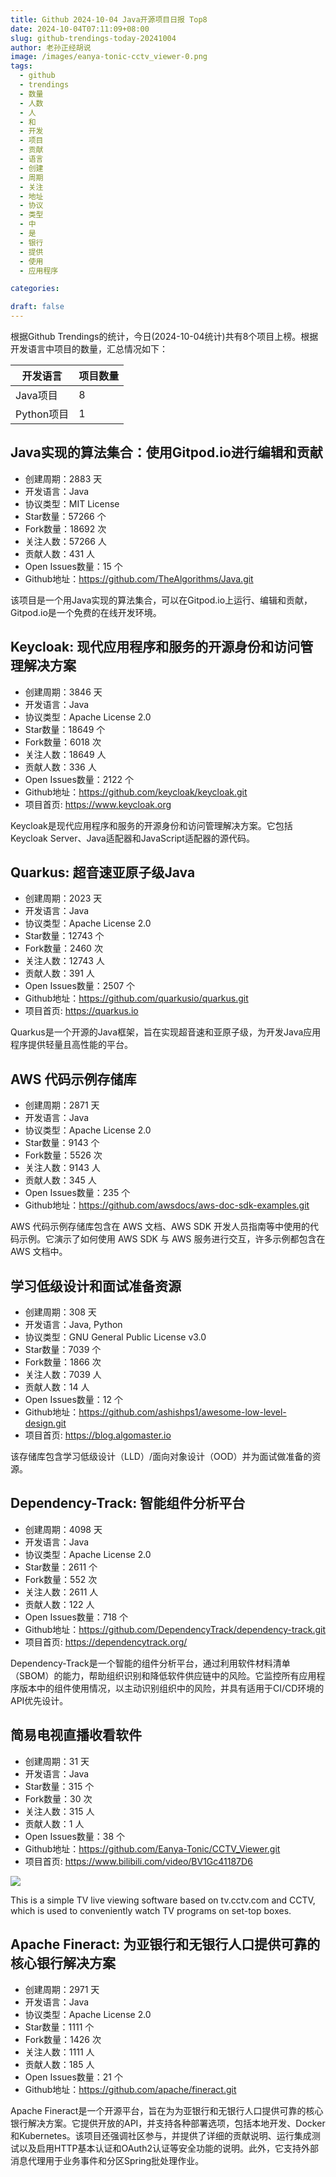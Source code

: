 ```yaml
---
title: Github 2024-10-04 Java开源项目日报 Top8
date: 2024-10-04T07:11:09+08:00
slug: github-trendings-today-20241004
author: 老孙正经胡说
image: /images/eanya-tonic-cctv_viewer-0.png
tags:
  - github
  - trendings
  - 数量
  - 人数
  - 人
  - 和
  - 开发
  - 项目
  - 贡献
  - 语言
  - 创建
  - 周期
  - 关注
  - 地址
  - 协议
  - 类型
  - 中
  - 是
  - 银行
  - 提供
  - 使用
  - 应用程序

categories:

draft: false
---
```



根据Github Trendings的统计，今日(2024-10-04统计)共有8个项目上榜。根据开发语言中项目的数量，汇总情况如下：

| 开发语言 | 项目数量 |
|  ----  | ----  |
| Java项目 | 8 |
| Python项目 | 1 |

## Java实现的算法集合：使用Gitpod.io进行编辑和贡献

* 创建周期：2883 天
* 开发语言：Java
* 协议类型：MIT License
* Star数量：57266 个
* Fork数量：18692 次
* 关注人数：57266 人
* 贡献人数：431 人
* Open Issues数量：15 个
* Github地址：https://github.com/TheAlgorithms/Java.git


该项目是一个用Java实现的算法集合，可以在Gitpod.io上运行、编辑和贡献，Gitpod.io是一个免费的在线开发环境。

## Keycloak: 现代应用程序和服务的开源身份和访问管理解决方案

* 创建周期：3846 天
* 开发语言：Java
* 协议类型：Apache License 2.0
* Star数量：18649 个
* Fork数量：6018 次
* 关注人数：18649 人
* 贡献人数：336 人
* Open Issues数量：2122 个
* Github地址：https://github.com/keycloak/keycloak.git
* 项目首页: https://www.keycloak.org


Keycloak是现代应用程序和服务的开源身份和访问管理解决方案。它包括Keycloak Server、Java适配器和JavaScript适配器的源代码。

## Quarkus: 超音速亚原子级Java

* 创建周期：2023 天
* 开发语言：Java
* 协议类型：Apache License 2.0
* Star数量：12743 个
* Fork数量：2460 次
* 关注人数：12743 人
* 贡献人数：391 人
* Open Issues数量：2507 个
* Github地址：https://github.com/quarkusio/quarkus.git
* 项目首页: https://quarkus.io


Quarkus是一个开源的Java框架，旨在实现超音速和亚原子级，为开发Java应用程序提供轻量且高性能的平台。

## AWS 代码示例存储库

* 创建周期：2871 天
* 开发语言：Java
* 协议类型：Apache License 2.0
* Star数量：9143 个
* Fork数量：5526 次
* 关注人数：9143 人
* 贡献人数：345 人
* Open Issues数量：235 个
* Github地址：https://github.com/awsdocs/aws-doc-sdk-examples.git


AWS 代码示例存储库包含在 AWS 文档、AWS SDK 开发人员指南等中使用的代码示例。它演示了如何使用 AWS SDK 与 AWS 服务进行交互，许多示例都包含在 AWS 文档中。

## 学习低级设计和面试准备资源

* 创建周期：308 天
* 开发语言：Java, Python
* 协议类型：GNU General Public License v3.0
* Star数量：7039 个
* Fork数量：1866 次
* 关注人数：7039 人
* 贡献人数：14 人
* Open Issues数量：12 个
* Github地址：https://github.com/ashishps1/awesome-low-level-design.git
* 项目首页: https://blog.algomaster.io


该存储库包含学习低级设计（LLD）/面向对象设计（OOD）并为面试做准备的资源。

## Dependency-Track: 智能组件分析平台

* 创建周期：4098 天
* 开发语言：Java
* 协议类型：Apache License 2.0
* Star数量：2611 个
* Fork数量：552 次
* 关注人数：2611 人
* 贡献人数：122 人
* Open Issues数量：718 个
* Github地址：https://github.com/DependencyTrack/dependency-track.git
* 项目首页: https://dependencytrack.org/


Dependency-Track是一个智能的组件分析平台，通过利用软件材料清单（SBOM）的能力，帮助组织识别和降低软件供应链中的风险。它监控所有应用程序版本中的组件使用情况，以主动识别组织中的风险，并具有适用于CI/CD环境的API优先设计。

## 简易电视直播收看软件

* 创建周期：31 天
* 开发语言：Java
* Star数量：315 个
* Fork数量：30 次
* 关注人数：315 人
* 贡献人数：1 人
* Open Issues数量：38 个
* Github地址：https://github.com/Eanya-Tonic/CCTV_Viewer.git
* 项目首页: https://www.bilibili.com/video/BV1Gc41187D6


![](/images/eanya-tonic-cctv_viewer-0.png)

This is a simple TV live viewing software based on tv.cctv.com and CCTV, which is used to conveniently watch TV programs on set-top boxes.

## Apache Fineract: 为亚银行和无银行人口提供可靠的核心银行解决方案

* 创建周期：2971 天
* 开发语言：Java
* 协议类型：Apache License 2.0
* Star数量：1111 个
* Fork数量：1426 次
* 关注人数：1111 人
* 贡献人数：185 人
* Open Issues数量：21 个
* Github地址：https://github.com/apache/fineract.git


Apache Fineract是一个开源平台，旨在为为亚银行和无银行人口提供可靠的核心银行解决方案。它提供开放的API，并支持各种部署选项，包括本地开发、Docker和Kubernetes。该项目还强调社区参与，并提供了详细的贡献说明、运行集成测试以及启用HTTP基本认证和OAuth2认证等安全功能的说明。此外，它支持外部消息代理用于业务事件和分区Spring批处理作业。

